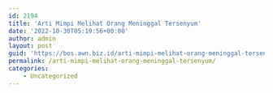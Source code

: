 ```yaml
---
id: 2194
title: 'Arti Mimpi Melihat Orang Meninggal Tersenyum'
date: '2022-10-30T05:19:56+00:00'
author: admin
layout: post
guid: 'https://bos.awn.biz.id/arti-mimpi-melihat-orang-meninggal-tersenyum/'
permalink: /arti-mimpi-melihat-orang-meninggal-tersenyum/
categories:
    - Uncategorized
---
```


